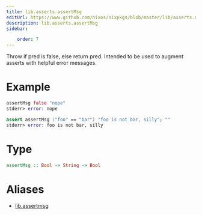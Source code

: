 ```yaml
---
title: lib.asserts.assertMsg
editUrl: https://www.github.com/nixos/nixpkgs/blob/master/lib/asserts.nix#L28C5
description: lib.asserts.assertMsg
sidebar:

    order: 7
---
```


Throw if pred is false, else return pred.
Intended to be used to augment asserts with helpful error messages.

# Example

```nix
assertMsg false "nope"
stderr> error: nope

assert assertMsg ("foo" == "bar") "foo is not bar, silly"; ""
stderr> error: foo is not bar, silly
```

# Type

```haskell
assertMsg :: Bool -> String -> Bool
```


# Aliases

- [lib.assertmsg](/nix-doc-comments/reference/lib/lib-assertmsg)


